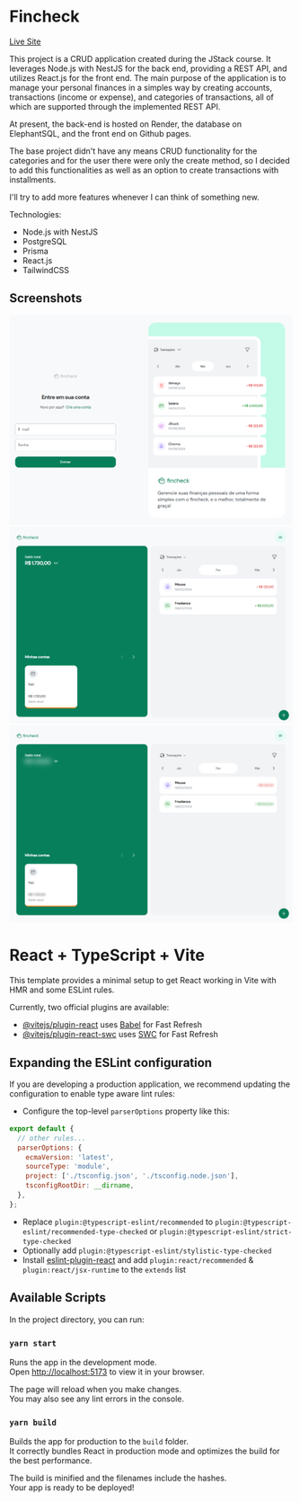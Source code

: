 # Fincheck

[Live Site](https://brunooborges.github.io/my-fincheck-frontend/)

This project is a CRUD application created during the JStack course. It leverages Node.js with NestJS for the back end, providing a REST API, and utilizes React.js for the front end. The main purpose of the application is to manage your personal finances in a simples way by creating accounts, transactions (income or expense), and categories of transactions, all of which are supported through the implemented REST API.

At present, the back-end is hosted on Render, the database on ElephantSQL, and the front end on Github pages.

The base project didn't have any means CRUD functionality for the categories and for the user there were only the create method, so I decided to add this functionalities as well as an option to create transactions with installments.

I'll try to add more features whenever I can think of something new.

Technologies:

- Node.js with NestJS
- PostgreSQL
- Prisma
- React.js
- TailwindCSS

## Screenshots

![](./public/fincheck.png)
![](./public/fincheck02.png)
![](./public/fincheck03.png)

# React + TypeScript + Vite

This template provides a minimal setup to get React working in Vite with HMR and some ESLint rules.

Currently, two official plugins are available:

- [@vitejs/plugin-react](https://github.com/vitejs/vite-plugin-react/blob/main/packages/plugin-react/README.md) uses [Babel](https://babeljs.io/) for Fast Refresh
- [@vitejs/plugin-react-swc](https://github.com/vitejs/vite-plugin-react-swc) uses [SWC](https://swc.rs/) for Fast Refresh

## Expanding the ESLint configuration

If you are developing a production application, we recommend updating the configuration to enable type aware lint rules:

- Configure the top-level `parserOptions` property like this:

```js
export default {
  // other rules...
  parserOptions: {
    ecmaVersion: 'latest',
    sourceType: 'module',
    project: ['./tsconfig.json', './tsconfig.node.json'],
    tsconfigRootDir: __dirname,
  },
};
```

- Replace `plugin:@typescript-eslint/recommended` to `plugin:@typescript-eslint/recommended-type-checked` or `plugin:@typescript-eslint/strict-type-checked`
- Optionally add `plugin:@typescript-eslint/stylistic-type-checked`
- Install [eslint-plugin-react](https://github.com/jsx-eslint/eslint-plugin-react) and add `plugin:react/recommended` & `plugin:react/jsx-runtime` to the `extends` list

## Available Scripts

In the project directory, you can run:

### `yarn start`

Runs the app in the development mode.\
Open [http://localhost:5173](http://localhost:5173) to view it in your browser.

The page will reload when you make changes.\
You may also see any lint errors in the console.

### `yarn build`

Builds the app for production to the `build` folder.\
It correctly bundles React in production mode and optimizes the build for the best performance.

The build is minified and the filenames include the hashes.\
Your app is ready to be deployed!
